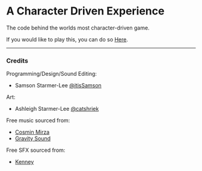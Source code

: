 # A Character Driven Experience
The code behind the worlds most character-driven game.

If you would like to play this, you can do so [Here](https://samson.itch.io/a-character-driven-experience).

---
### Credits

Programming/Design/Sound Editing:
- Samson Starmer-Lee [@itisSamson](https://twitter.com/itisSamson)

Art:
- Ashleigh Starmer-Lee [@catshriek](https://twitter.com/catshriek)

Free music sourced from:
- [Cosmin Mirza](https://cosminmirza.com/)
- [Gravity Sound](https://www.gravitysound.studio/)

Free SFX sourced from:
- [Kenney](https://www.kenney.nl)
